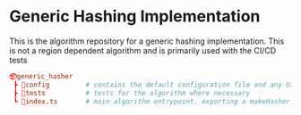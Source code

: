 # Generic Hashing Implementation

This is the algorithm repository for a generic hashing implementation.
This is not a region dependent algorithm and is primarily used with the CI/CD tests


```toml
📦generic_hasher
 ┣ 📂config         # contains the default configuration file and any UI styling overrides
 ┣ 📂tests          # tests for the algorithm where necessary
 ┗ 📜index.ts       # main algorithm entrypoint, exporting a makeHasher function and REGION const
```
